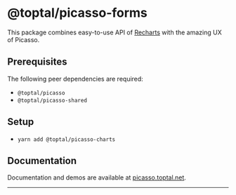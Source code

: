 # @toptal/picasso-forms

This package combines easy-to-use API of [Recharts](http://recharts.org/en-US/) with the amazing UX of Picasso.

## Prerequisites

The following peer dependencies are required:

- `@toptal/picasso`
- `@toptal/picasso-shared`

## Setup

- `yarn add @toptal/picasso-charts`

## Documentation

Documentation and demos are available at [picasso.toptal.net](https://picasso.toptal.net/).
****